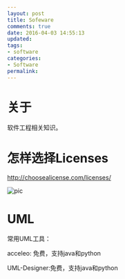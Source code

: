 ```yaml
---
layout: post
title: Sofeware
comments: true
date: 2016-04-03 14:55:13
updated:
tags:
- software
categories:
- Software
permalink:
---
```


# 关于

软件工程相关知识。

# 怎样选择Licenses

<http://choosealicense.com/licenses/>

![pic](/images/license.jpeg)

# UML

常用UML工具：

acceleo: 免费，支持java和python

UML-Designer:免费，支持java和python

